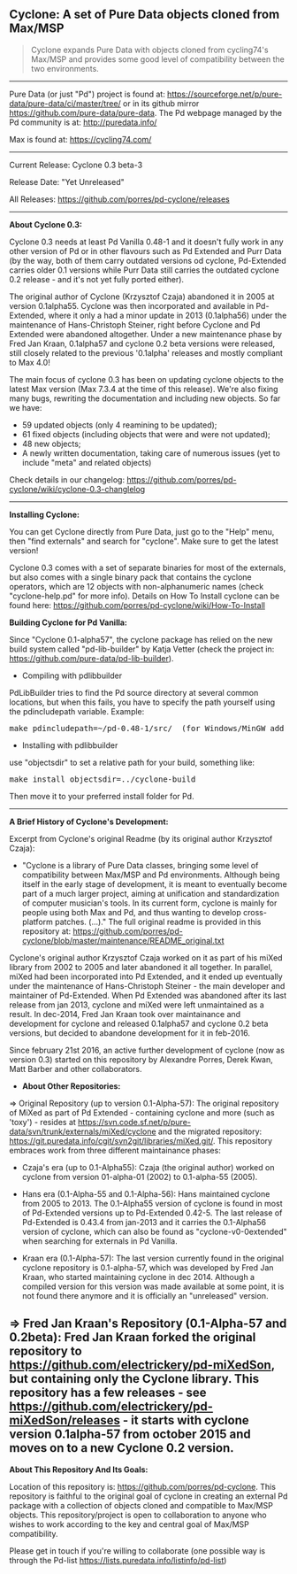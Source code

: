 

Cyclone: A set of Pure Data objects cloned from Max/MSP 
-------

> Cyclone expands Pure Data with objects cloned from cycling74's Max/MSP and provides some good level of compatibility between the two environments. 

-------

Pure Data (or just "Pd") project is found at: https://sourceforge.net/p/pure-data/pure-data/ci/master/tree/
or in its github mirror https://github.com/pure-data/pure-data. The Pd webpage managed by the Pd community is at: http://puredata.info/

Max is found at: https://cycling74.com/

-------

Current Release: Cyclone 0.3 beta-3

Release Date: "Yet Unreleased"

All Releases: https://github.com/porres/pd-cyclone/releases

-------
<strong>About Cyclone 0.3:</strong>

Cyclone 0.3 needs at least Pd Vanilla 0.48-1 and it doesn't fully work in any other version of Pd or in other flavours such as Pd Extended and Purr Data (by the way, both of them carry outdated versions od cyclone, Pd-Extended carries older 0.1 versions while Purr Data still carries the outdated cyclone 0.2 release - and it's not yet fully ported either).

The original author of Cyclone (Krzysztof Czaja) abandoned it in 2005 at version 0.1alpha55. Cyclone was then incorporated and available in Pd-Extended, where it only a had a minor update in 2013 (0.1alpha56) under the maintenance of Hans-Christoph Steiner, right before Cyclone and Pd Extended were abandoned altogether. Under a new maintenance phase by Fred Jan Kraan, 0.1alpha57 and cyclone 0.2 beta versions were released, still closely related to the previous '0.1alpha' releases and mostly compliant to Max 4.0!

The main focus of cyclone 0.3 has been on updating cyclone objects to the latest Max version (Max 7.3.4 at the time of this release). We're also fixing many bugs, rewriting the documentation and including new objects. So far we have:

- 59 updated objects (only 4 reamining to be updated);
- 61 fixed objects (including objects that were and were not updated);
- 48 new objects;
- A newly written documentation, taking care of numerous issues (yet to include "meta" and related objects)

Check details in our changelog: https://github.com/porres/pd-cyclone/wiki/cyclone-0.3-changlelog 

-------

<strong>Installing Cyclone:</strong>

You can get Cyclone directly from Pure Data, just go to the "Help" menu, then "find externals" and search for "cyclone". Make sure to get the latest version!

Cyclone 0.3 comes with a set of separate binaries for most of the externals, but also comes with a single binary pack that contains the cyclone operators, which are 12 objects with non-alphanumeric names (check "cyclone-help.pd" for more info). Details on How To Install cyclone can be found here: https://github.com/porres/pd-cyclone/wiki/How-To-Install

<strong>Building Cyclone for Pd Vanilla:</strong>

Since "Cyclone 0.1-alpha57", the cyclone package has relied on the new build system called "pd-lib-builder" by Katja Vetter (check the project in: <https://github.com/pure-data/pd-lib-builder>). 

* Compiling with pdlibbuilder

PdLibBuilder tries to find the Pd source directory at several common locations, but when this fails, you have to specify the path yourself using the pdincludepath variable. Example:

<pre>make pdincludepath=~/pd-0.48-1/src/  (for Windows/MinGW add 'pdbinpath=~/pd-0.48-1/bin/)</pre>

* Installing with pdlibbuilder

use "objectsdir" to set a relative path for your build, something like:

<pre>make install objectsdir=../cyclone-build</pre>

Then move it to your preferred install folder for Pd.

-------

<strong>A Brief History of Cyclone's Development:</strong>

Excerpt from Cyclone's original Readme (by its original author Krzysztof Czaja):

* "Cyclone is a library of Pure Data classes, bringing some level of compatibility between Max/MSP and Pd environments. Although being itself in the early stage of development, it is meant to eventually become part of a much larger project, aiming at unification and standardization of computer musician's tools. In its current form, cyclone is mainly for people using both Max and Pd, and thus wanting to develop cross-platform patches. (...)." The full original readme is provided in this repository at: <https://github.com/porres/pd-cyclone/blob/master/maintenance/README_original.txt>

Cyclone's original author Krzysztof Czaja worked on it as part of his miXed library from 2002 to 2005 and later abandoned it all together. In parallel, miXed had been incorporated into Pd Extended, and it ended up eventually under the maintenance of Hans-Christoph Steiner - the main developer and maintainer of Pd-Extended. When Pd Extended was abandoned after its last release from jan 2013, cyclone and miXed were left unmaintained as a result. In dec-2014, Fred Jan Kraan took over maintainance and development for cyclone and released 0.1alpha57 and cyclone 0.2 beta versions, but decided to abandone development for it in feb-2016.

Since february 21st 2016, an active further development of cyclone (now as version 0.3) started on this repository by Alexandre Porres, Derek Kwan, Matt Barber and other collaborators.

* <strong>About Other Repositories:</strong>

=> Original Repository (up to version 0.1-Alpha-57):
The original repository of MiXed as part of Pd Extended - containing cyclone and more (such as 'toxy') - resides at <https://svn.code.sf.net/p/pure-data/svn/trunk/externals/miXed/cyclone> and the migrated repository: <https://git.puredata.info/cgit/svn2git/libraries/miXed.git/>. This repository embraces work from three different maintainance phases: 

- Czaja's era (up to 0.1-Alpha55): Czaja (the original author) worked on cyclone from version 01-alpha-01 (2002) to 0.1-alpha-55 (2005). 

- Hans era (0.1-Alpha-55 and 0.1-Alpha-56): Hans maintained cyclone from 2005 to 2013. The 0.1-Alpha55 version of cyclone is found in most of Pd-Extended versions up to Pd-Extended 0.42-5. The last release of Pd-Extended is 0.43.4 from jan-2013 and it carries the 0.1-Alpha56 version of cyclone, which can also be found as "cyclone-v0-0extended" when searching for externals in Pd Vanilla.

- Kraan era (0.1-Alpha-57): The last version currently found in the original cyclone repository is 0.1-alpha-57, which was developed by Fred Jan Kraan, who started maintaining cyclone in dec 2014. Although a compiled version for this version was made available at some point, it is not found there anymore and it is officially an "unreleased" version.

=> Fred Jan Kraan's Repository (0.1-Alpha-57 and 0.2beta): Fred Jan Kraan forked the original repository to <https://github.com/electrickery/pd-miXedSon>, but containing only the Cyclone library. This repository has a few releases - see https://github.com/electrickery/pd-miXedSon/releases - it starts with cyclone version 0.1alpha-57 from october 2015  and moves on to a new Cyclone 0.2 version.
-------

<strong>About This Repository And Its Goals:</strong>

Location of this repository is: https://github.com/porres/pd-cyclone. This repository is faithful to the original goal of cyclone in creating an external Pd package with a collection of objects cloned and compatible to Max/MSP objects. This repository/project is open to collaboration to anyone who wishes to work according to the key and central goal of Max/MSP compatibility. 

Please get in touch if you're willing to collaborate (one possible way is through the Pd-list https://lists.puredata.info/listinfo/pd-list)
